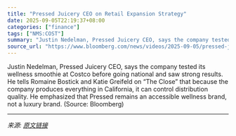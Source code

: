 ```yaml
---
title: "Pressed Juicery CEO on Retail Expansion Strategy"
date: 2025-09-05T22:19:37+08:00
categories: ["finance"]
tags: ["NMS:COST"]
summary: "Justin Nedelman, Pressed Juicery CEO, says the company tested its wellness smoothie at Costco before going national and saw strong results. He tells Romaine Bostick and Katie Greifeld on “The Close” t"
source_url: "https://www.bloomberg.com/news/videos/2025-09-05/pressed-juicery-ceo-on-retail-expansion-strategy-video"
---
```


Justin Nedelman, Pressed Juicery CEO, says the company tested its wellness smoothie at Costco before going national and saw strong results. He tells Romaine Bostick and Katie Greifeld on “The Close” that because the company produces everything in California, it can control distribution quality. He emphasized that Pressed remains an accessible wellness brand, not a luxury brand. (Source: Bloomberg)

---

*来源: [原文链接](https://www.bloomberg.com/news/videos/2025-09-05/pressed-juicery-ceo-on-retail-expansion-strategy-video)*
